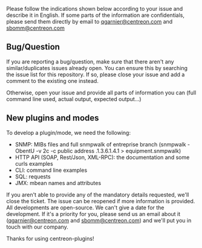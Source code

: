 
Please follow the indications shown below according to your issue and describe it in English.
If some parts of the information are confidentials, please send them directly by email to qgarnier@centreon.com and sbomm@centreon.com

## Bug/Question

If you are reporting a bug/question, make sure that there aren't any similar/duplicates issues already open. You 
can ensure this by searching the issue list for this repository. If so, please 
close your issue and add a comment to the existing one instead.

Otherwise, open your issue and provide all parts of information you can (full command line used, actual output, expected output...)

## New plugins and modes

To develop a plugin/mode, we need the following:
* SNMP: MIBs files and full snmpwalk of entreprise branch (snmpwalk -ObentU -v 2c -c public address .1.3.6.1.4.1 > equipment.snmpwalk)
* HTTP API (SOAP, Rest/Json, XML-RPC): the documentation and some curls examples
* CLI: command line examples
* SQL: requests
* JMX: mbean names and attributes

If you aren't able to provide any of the mandatory details requested, we'll close the ticket. The issue can be reopened if more information is provided.
All developments are open-source. We can't give a date for the development. If it's a priority for you, please send us an email about it (qgarnier@centreon.com and sbomm@centreon.com) and we'll put you in touch with our company. 

Thanks for using centreon-plugins!
